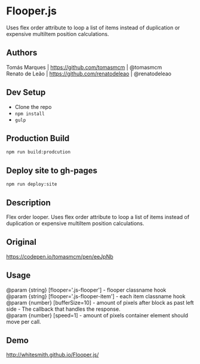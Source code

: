 # Flooper.js
Uses flex order attribute to loop a list of items instead of duplication or expensive multiItem position calculations.

## Authors <br>
Tomás Marques | https://github.com/tomasmcm | @tomasmcm<br>
Renato de Leão | https://github.com/renatodeleao | @renatodeleao<br>

## Dev Setup
* Clone the repo
* `npm install`
* `gulp`

## Production Build 
`npm run build:prodcution`


## Deploy site to gh-pages
`npm run deploy:site`

## Description<br>
Flex order looper. Uses flex order attribute to loop a list of items instead of duplication or expensive multiItem position calculations.<br>

## Original<br>
https://codepen.io/tomasmcm/pen/eeJpNb<br>

## Usage
@param {string} [flooper='.js-flooper']  - flooper classname hook<br>
@param {string} [flooper='.js-flooper-item'] - each item classname hook<br>
@param {number} [bufferSize=10] - amount of pixels after block as past left side - The callback that handles the response.<br>
@param {number} [speed=1] - amount of pixels container element should move per call.<br>

## Demo
http://whitesmith.github.io/Flooper.js/
